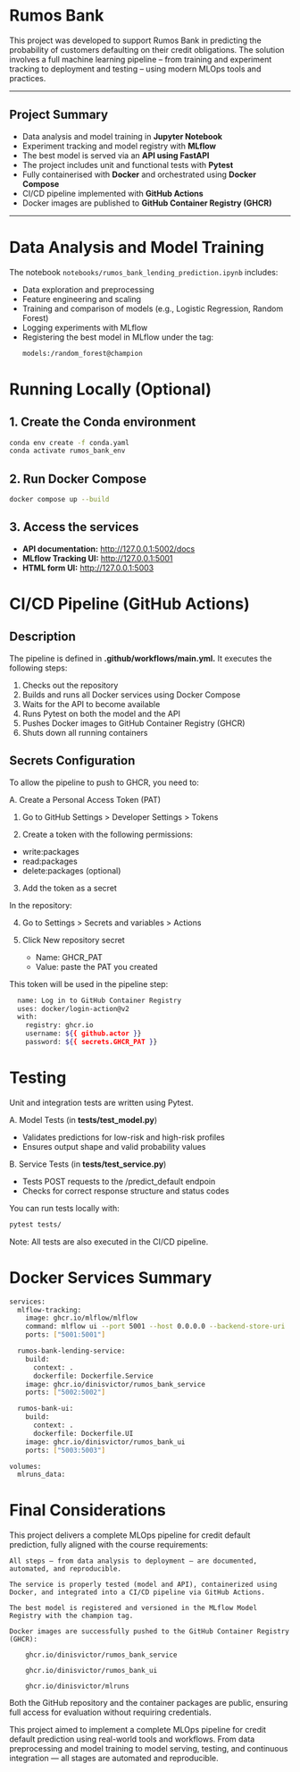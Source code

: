 # Rumos Bank

This project was developed to support Rumos Bank in predicting the probability of customers defaulting on their credit obligations. The solution involves a full machine learning pipeline – from training and experiment tracking to deployment and testing – using modern MLOps tools and practices.

---

## Project Summary

- Data analysis and model training in **Jupyter Notebook**
- Experiment tracking and model registry with **MLflow**
- The best model is served via an **API using FastAPI**
- The project includes unit and functional tests with **Pytest**
- Fully containerised with **Docker** and orchestrated using **Docker Compose**
- CI/CD pipeline implemented with **GitHub Actions**
- Docker images are published to **GitHub Container Registry (GHCR)**

---

# Data Analysis and Model Training

The notebook `notebooks/rumos_bank_lending_prediction.ipynb` includes:

- Data exploration and preprocessing  
- Feature engineering and scaling  
- Training and comparison of models (e.g., Logistic Regression, Random Forest)  
- Logging experiments with MLflow  
- Registering the best model in MLflow under the tag:  
  ```bash
  models:/random_forest@champion

# Running Locally (Optional)

## 1. Create the Conda environment
```bash 
conda env create -f conda.yaml
conda activate rumos_bank_env
```

## 2. Run Docker Compose

```bash
docker compose up --build
```

## 3. Access the services

- **API documentation:** http://127.0.0.1:5002/docs  
- **MLflow Tracking UI:** http://127.0.0.1:5001  
- **HTML form UI:** http://127.0.0.1:5003  


# CI/CD Pipeline (GitHub Actions)

## Description

The pipeline is defined in **.github/workflows/main.yml.** It executes the following steps:

1.	Checks out the repository
2.	Builds and runs all Docker services using Docker Compose
3.	Waits for the API to become available
4.	Runs Pytest on both the model and the API
5.	Pushes Docker images to GitHub Container Registry (GHCR)
6.	Shuts down all running containers

## Secrets Configuration

To allow the pipeline to push to GHCR, you need to:

A. Create a Personal Access Token (PAT)

1. Go to GitHub Settings > Developer Settings > Tokens

2. Create a token with the following permissions:

  - write:packages
  - read:packages
  - delete:packages (optional)

3. Add the token as a secret

In the repository:

4. Go to Settings > Secrets and variables > Actions

5. Click New repository secret

   - Name: GHCR_PAT
   - Value: paste the PAT you created

This token will be used in the pipeline step:

```bash
  name: Log in to GitHub Container Registry
  uses: docker/login-action@v2
  with:
    registry: ghcr.io
    username: ${{ github.actor }}
    password: ${{ secrets.GHCR_PAT }}
```
# Testing

Unit and integration tests are written using Pytest.

A. Model Tests (in **tests/test_model.py**)

- Validates predictions for low-risk and high-risk profiles
- Ensures output shape and valid probability values

B. Service Tests (in **tests/test_service.py**)

- Tests POST requests to the /predict_default endpoin
- Checks for correct response structure and status codes

You can run tests locally with:

```bash
pytest tests/
```

Note: All tests are also executed in the CI/CD pipeline.

# Docker Services Summary

```bash
services:
  mlflow-tracking:
    image: ghcr.io/mlflow/mlflow
    command: mlflow ui --port 5001 --host 0.0.0.0 --backend-store-uri ./mlruns --artifacts-destination ./mlruns
    ports: ["5001:5001"]

  rumos-bank-lending-service:
    build:
      context: .
      dockerfile: Dockerfile.Service
    image: ghcr.io/dinisvictor/rumos_bank_service
    ports: ["5002:5002"]

  rumos-bank-ui:
    build:
      context: .
      dockerfile: Dockerfile.UI
    image: ghcr.io/dinisvictor/rumos_bank_ui
    ports: ["5003:5003"]

volumes:
  mlruns_data:
```

# Final Considerations

This project delivers a complete MLOps pipeline for credit default prediction, fully aligned with the course requirements:

    All steps — from data analysis to deployment — are documented, automated, and reproducible.

    The service is properly tested (model and API), containerized using Docker, and integrated into a CI/CD pipeline via GitHub Actions.

    The best model is registered and versioned in the MLflow Model Registry with the champion tag.

    Docker images are successfully pushed to the GitHub Container Registry (GHCR):

        ghcr.io/dinisvictor/rumos_bank_service

        ghcr.io/dinisvictor/rumos_bank_ui

        ghcr.io/dinisvictor/mlruns

Both the GitHub repository and the container packages are public, ensuring full access for evaluation without requiring credentials.

This project aimed to implement a complete MLOps pipeline for credit default prediction using real-world tools and workflows. From data preprocessing and model training to model serving, testing, and continuous integration — all stages are automated and reproducible.
